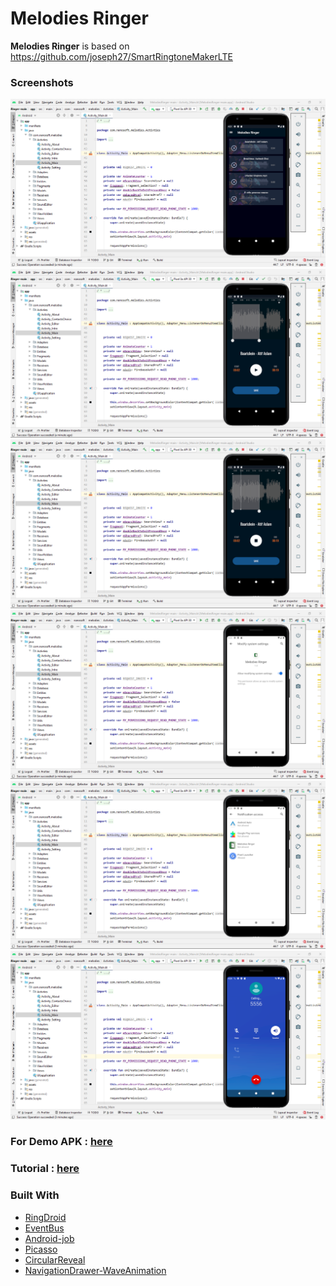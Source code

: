 
# Melodies Ringer

**Melodies Ringer** is based on https://github.com/joseph27/SmartRingtoneMakerLTE

### Screenshots

<img src = "Screenshots/Screenshot_1.png" />
<img src = "Screenshots/Screenshot_2.png" />
<img src = "Screenshots/Screenshot_3.png" />
<img src = "Screenshots/Screenshot_4.png" />
<img src = "Screenshots/Screenshot_5.png" />
<img src = "Screenshots/Screenshot_6.png" />

### For Demo APK : [here](https://github.com/truedev0420/MelodiesRinger/blob/master/Tutorial/Melodies_Ringer.apk)
### Tutorial : [here](https://giniithub.com/truedev0420/MelodiesRinger/blob/master/Tutorial/Melodies_Ringer_Tutorial.mp4)

### Built With
- [RingDroid](https://github.com/google/ringdroid)
- [EventBus](https://github.com/greenrobot/EventBus)
- [Android-job](https://github.com/evernote/android-job)
- [Picasso](https://github.com/wasabeef/picasso-transformations)
- [CircularReveal](https://github.com/ozodrukh/CircularReveal)
- [NavigationDrawer-WaveAnimation](https://github.com/joseph27/NavigationDrawer-WaveAnimation)
